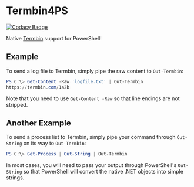 # Termbin4PS

[![Codacy Badge](https://api.codacy.com/project/badge/Grade/f136d39acc914277bc1db3f6c85c6906)](https://app.codacy.com/gh/rhymeswithmogul/Termbin4PS?utm_source=github.com&utm_medium=referral&utm_content=rhymeswithmogul/Termbin4PS&utm_campaign=Badge_Grade_Settings)

Native [Termbin](https://termbin.com) support for PowerShell!

## Example
To send a log file to Termbin, simply pipe the raw content to `Out-Termbin`:

```powershell
PS C:\> Get-Content -Raw 'logfile.txt' | Out-Termbin
https://termbin.com/1a2b
```

Note that you need to use `Get-Content -Raw` so that line endings are not stripped.

## Another Example
To send a process list to Termbin, simply pipe your command through `Out-String` on its way to `Out-Termbin`:

```powershell
PS C:\> Get-Process | Out-String | Out-Termbin
```

In most cases, you will need to pass your output through PowerShell's `Out-String` so that PowerShell will convert the native .NET objects into simple strings.